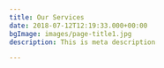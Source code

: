 ```yaml
---
title: Our Services
date: 2018-07-12T12:19:33.000+00:00
bgImage: images/page-title1.jpg
description: This is meta description

---
```

